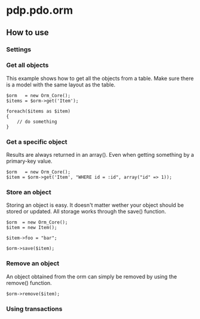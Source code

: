 pdp.pdo.orm
===========

## How to use

### Settings

### Get all objects

This example shows how to get all the objects from a table. Make sure there is a model with the same layout as the table.

	$orm   = new Orm_Core();
	$items = $orm->get('Item');
	
	foreach($items as $item)
	{
		// do something
	}

### Get a specific object

Results are always returned in an array(). Even when getting something by a primary-key value.

	$orm   = new Orm_Core();
	$item = $orm->get('Item', "WHERE id = :id", array("id" => 1));

### Store an object

Storing an object is easy. It doesn't matter wether your object should be stored or updated. All storage works through the save() function.

	$orm  = new Orm_Core();
	$item = new Item();
	
	$item->foo = "bar";
	
	$orm->save($item);

### Remove an object

An object obtained from the orm can simply be removed by using the remove() function.

	$orm->remove($item);

### Using transactions